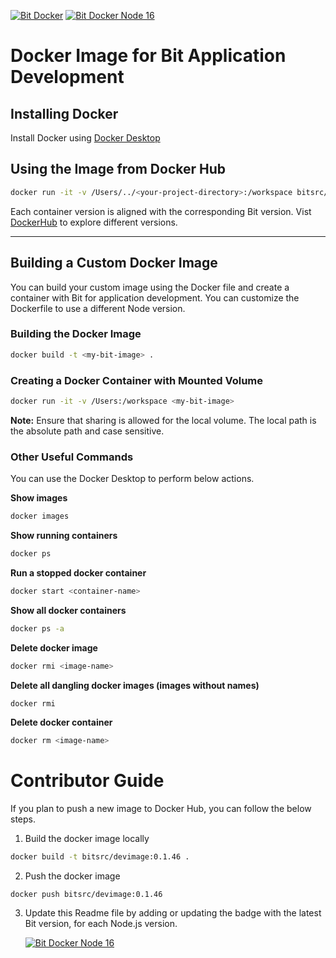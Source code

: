 [![Bit Docker](https://img.shields.io/badge/Bit-Docker-086dd7)](https://hub.docker.com/u/bitsrc) [![Bit Docker Node 16](https://img.shields.io/badge/Image-bitsrc/dev--node16:0.1.46-brightgreen)](https://hub.docker.com/r/bitsrc/dev-node16)
# Docker Image for Bit Application Development

## Installing Docker

Install Docker using [Docker Desktop](https://www.docker.com/products/docker-desktop/)

## Using the Image from Docker Hub
```sh
docker run -it -v /Users/../<your-project-directory>:/workspace bitsrc/devimage:0.1.46
```
Each container version is aligned with the corresponding Bit version. Vist [DockerHub](https://hub.docker.com/r/bitsrc/devimage) to explore different versions.

---
## Building a Custom Docker Image
You can build your custom image using the Docker file and create a container with Bit for application development. You can customize the Dockerfile to use a different Node version.

### Building the Docker Image
```sh
docker build -t <my-bit-image> .
```
### Creating a Docker Container with Mounted Volume 
```sh
docker run -it -v /Users:/workspace <my-bit-image>
```
**Note:** Ensure that sharing is allowed for the local volume. The local path is the absolute path and case sensitive. 

### Other Useful Commands

You can use the Docker Desktop to perform below actions.

**Show images**
```sh
docker images
```

**Show running containers**
```sh
docker ps
```

**Run a stopped docker container**
```sh
docker start <container-name>
```

**Show all docker containers**
```sh
docker ps -a
```

**Delete docker image**
```sh
docker rmi <image-name>
```

**Delete all dangling docker images (images without names)**
```sh
docker rmi
```

**Delete docker container**
```sh
docker rm <image-name>
```

# Contributor Guide
If you plan to push a new image to Docker Hub, you can follow the below steps.

1. Build the docker image locally

```sh
docker build -t bitsrc/devimage:0.1.46 .

```

2. Push the docker image

```
docker push bitsrc/devimage:0.1.46
```

3. Update this Readme file by adding or updating the badge with the latest Bit version, for each Node.js version.

   [![Bit Docker Node 16](https://img.shields.io/badge/Image-bitsrc/dev--node16:0.1.46-brightgreen)](https://hub.docker.com/r/bitsrc/dev-node16)
